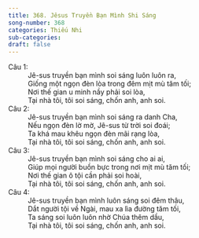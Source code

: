 ```yaml
---
title: 368. Jêsus Truyền Bạn Mình Shi Sáng
song-number: 368
categories: Thiếu Nhi
sub-categories: 
draft: false
---
```

<dl><dt>Câu 1:</dt><dd data-verse="1">Jê-sus truyền bạn mình soi sáng luôn luôn ra, <br/>Giống một ngọn đèn lòa trong đêm mịt mù tăm tối; <br/>Nơi thế gian u minh nầy phải soi lòa, <br/>Tại nhà tôi, tôi soi sáng, chốn anh, anh soi. </dd><dt>Câu 2:</dt><dd data-verse="2">Jê-sus truyền bạn mình soi sáng ra danh Cha, <br/>Nếu ngọn đèn lờ mờ, Jê-sus từ trời soi đoái; <br/>Ta khá mau khêu ngọn đèn mãi rạng lòa, <br/>Tại nhà tôi, tôi soi sáng, chốn anh, anh soi. </dd><dt>Câu 3:</dt><dd data-verse="3">Jê-sus truyền bạn mình soi sáng cho ai ai, <br/>Giúp mọi người buồn bực trong nơi mịt mù tăm tối; <br/>Nơi thế gian ô tội cần phải soi hoài, <br/>Tại nhà tôi, tôi soi sáng, chốn anh, anh soi. </dd><dt>Câu 4:</dt><dd data-verse="4">Jê-sus truyền bạn mình luôn sáng soi đêm thâu, <br/>Dắt người tội về Ngài, mau xa lìa đường tăm tối, <br/>Ta sáng soi luôn luôn nhờ Chúa thêm dầu, <br/>Tại nhà tôi, tôi soi sáng, chốn anh, anh soi. </dd></dl>